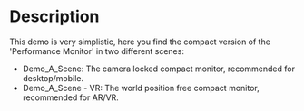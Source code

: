 # Description #
This demo is very simplistic, here you find the compact version of the 'Performance Monitor' in two different scenes:
- Demo_A_Scene: The camera locked compact monitor, recommended for desktop/mobile.
- Demo_A_Scene - VR: The world position free compact monitor, recommended for AR/VR.